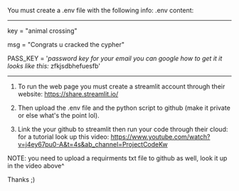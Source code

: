 You must create a .env file with the following info:
.env content:
****************************************
key = "animal crossing"

msg = "Congrats u cracked the cypher"

PASS_KEY = '*password key for your email you can google how to get it it looks like this:* zfkjsdbhefuesfb' 

****************************************
1. To run the web page you must create a streamlit account through their website: 
https://share.streamlit.io/

2. Then upload the .env file and the python script to github (make it private or else what's the point lol).

3. Link the your github to streamlit then run your code through their cloud:
   for a tutorial look up this video: https://www.youtube.com/watch?v=j4ey67pu0-A&t=4s&ab_channel=ProjectCodeKw

NOTE: you need to upload a requirments txt file to github as well, look it up in the video above^

Thanks ;)
